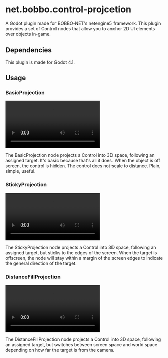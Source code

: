 # net.bobbo.control-projcetion

A Godot plugin made for BOBBO-NET's netengine5 framework.
This plugin provides a set of Control nodes that allow you to anchor 2D UI elements over objects in-game.

## Dependencies

This plugin is made for Godot 4.1.

## Usage

### BasicProjection

![A video example of how the BasicProjection node functions](docs/basic_example.mp4)

The BasicProjection node projects a Control into 3D space, following an assigned target. It's basic because that's all it does. When the object is off screen, the control is hidden. The control does not scale to distance. Plain, simple, useful.

### StickyProjection

![A video example of how the StickyProjection node functions](docs/sticky_example_2.mp4)

The StickyProjection node projects a Control into 3D space, following an assigned target, but sticks to the edges of the screen. When the target is offscreen, the node will stay within a margin of the screen edges to indicate the general direction of the target.

### DistanceFillProjection

![A video example of how the DistanceFillProjection node functions](docs/distance_fill_example.mp4)

The DistanceFillProjection node projects a Control into 3D space, following an assigned target, but switches between screen space and world space depending on how far the target is from the camera.
